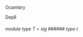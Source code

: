 Ocamlary

Dep8



######  module        type          T         =    sig      ######  type       t             



       



